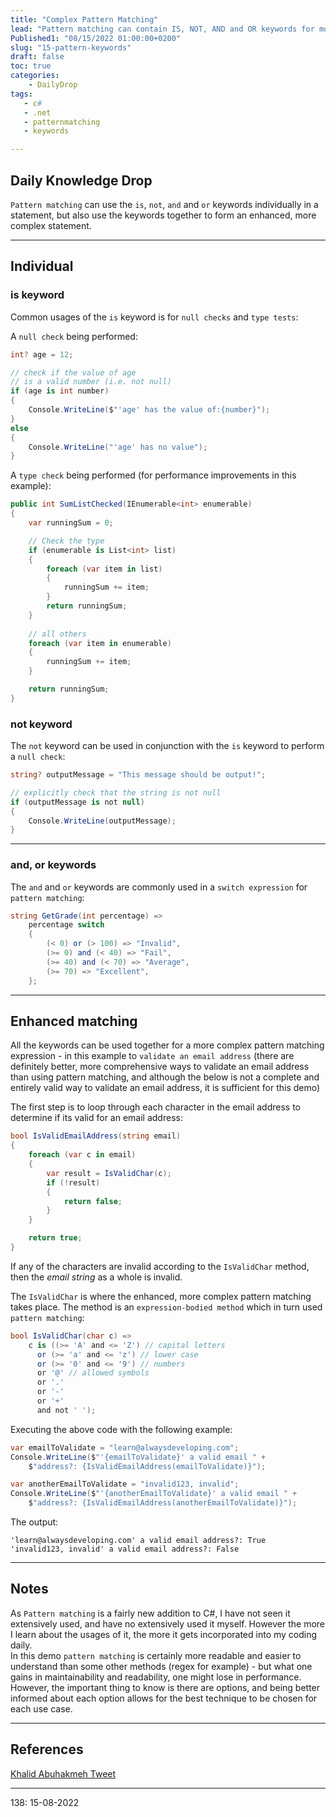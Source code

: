 ```yaml
---
title: "Complex Pattern Matching"
lead: "Pattern matching can contain IS, NOT, AND and OR keywords for more complex statements"
Published1: "08/15/2022 01:00:00+0200"
slug: "15-pattern-keywords"
draft: false
toc: true
categories:
    - DailyDrop
tags:
   - c#
   - .net
   - patternmatching
   - keywords

---
```


## Daily Knowledge Drop

`Pattern matching` can use the `is`, `not`, `and` and `or` keywords individually in a statement, but also use the keywords together to form an enhanced, more complex statement.

---

## Individual

### is keyword

Common usages of the `is` keyword is for `null checks` and `type tests`:

A `null check` being performed:

``` csharp
int? age = 12;

// check if the value of age
// is a valid number (i.e. not null)
if (age is int number)
{
    Console.WriteLine($"'age' has the value of:{number}");
}
else
{
    Console.WriteLine("'age' has no value");
}
```

A `type check` being performed (for performance improvements in this example):

``` csharp
public int SumListChecked(IEnumerable<int> enumerable)
{
    var runningSum = 0;

    // Check the type 
    if (enumerable is List<int> list)
    {
        foreach (var item in list)
        {
            runningSum += item;
        }
        return runningSum;
    }
    
    // all others
    foreach (var item in enumerable)
    {
        runningSum += item;
    }

    return runningSum;
}
```

### not keyword

The `not` keyword can be used in conjunction with the `is` keyword to perform a `null check`:

``` csharp
string? outputMessage = "This message should be output!";

// explicitly check that the string is not null
if (outputMessage is not null)
{
    Console.WriteLine(outputMessage);
}
```

---

### and, or keywords

The `and` and `or` keywords are commonly used in a `switch expression` for `pattern matching`:

``` csharp
string GetGrade(int percentage) =>
    percentage switch
    {
        (< 0) or (> 100) => "Invalid",
        (>= 0) and (< 40) => "Fail",
        (>= 40) and (< 70) => "Average",
        (>= 70) => "Excellent",
    };
```

---

## Enhanced matching

All the keywords can be used together for a more complex pattern matching expression - in this example to `validate an email address` (there are definitely better, more comprehensive ways to validate an email address than using pattern matching, and although the below is not a complete and entirely valid way to validate an email address, it is sufficient for this demo)

The first step is to loop through each character in the email address to determine if its valid for an email address:

``` csharp
bool IsValidEmailAddress(string email)
{
    foreach (var c in email)
    {
        var result = IsValidChar(c);
        if (!result)
        {
            return false;
        }
    }

    return true;
}
```

If any of the characters are invalid according to the `IsValidChar` method, then the _email string_ as a whole is invalid.

The `IsValidChar` is where the enhanced, more complex pattern matching takes place. The method is an `expression-bodied method` which in turn used `pattern matching`:

``` csharp
bool IsValidChar(char c) =>
    c is ((>= 'A' and <= 'Z') // capital letters
      or (>= 'a' and <= 'z') // lower case
      or (>= '0' and <= '9') // numbers
      or '@' // allowed symbols
      or '.'
      or '-'
      or '+'
      and not ' ');
```

Executing the above code with the following example:

``` csharp
var emailToValidate = "learn@alwaysdeveloping.com";
Console.WriteLine($"'{emailToValidate}' a valid email " +
    $"address?: {IsValidEmailAddress(emailToValidate)}");

var anotherEmailToValidate = "invalid123, invalid";
Console.WriteLine($"'{anotherEmailToValidate}' a valid email " +
    $"address?: {IsValidEmailAddress(anotherEmailToValidate)}");
```

The output:

``` terminal
'learn@alwaysdeveloping.com' a valid email address?: True
'invalid123, invalid' a valid email address?: False
```

---

## Notes

As `Pattern matching` is a fairly new addition to C#, I have not seen it extensively used, and have no extensively used it myself. However the more I learn about the usages of it, the more it gets incorporated into my coding daily.  
In this demo `pattern matching` is certainly more readable and easier to understand than some other methods (regex for example) - but what one gains in maintainability and readability, one might lose in performance. However, the important thing to know is there are options, and being better informed about each option allows for the best technique to be chosen for each use case.

---

## References

[Khalid Abuhakmeh Tweet](https://twitter.com/buhakmeh/status/1543278994069544962)   

---

<?# DailyDrop ?>138: 15-08-2022<?#/ DailyDrop ?>
